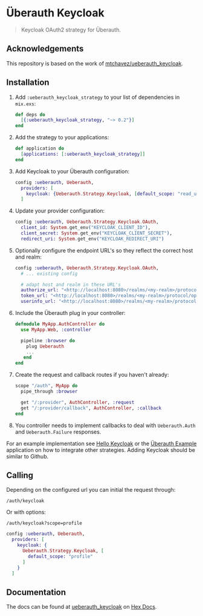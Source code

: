 # Überauth Keycloak

> Keycloak OAuth2 strategy for Überauth.

## Acknowledgements

This repository is based on the work of [mtchavez/ueberauth_keycloak](https://github.com/mtchavez/ueberauth_keycloak).

## Installation

1. Add `:ueberauth_keycloak_strategy` to your list of dependencies in `mix.exs`:

    ```elixir
    def deps do
      [{:ueberauth_keycloak_strategy, "~> 0.2"}]
    end
    ```

1. Add the strategy to your applications:

    ```elixir
    def application do
      [applications: [:ueberauth_keycloak_strategy]]
    end
    ```

1. Add Keycloak to your Überauth configuration:

    ```elixir
    config :ueberauth, Ueberauth,
      providers: [
        keycloak: {Ueberauth.Strategy.Keycloak, [default_scope: "read_user"]}
      ]
    ```

1.  Update your provider configuration:

    ```elixir
    config :ueberauth, Ueberauth.Strategy.Keycloak.OAuth,
      client_id: System.get_env("KEYCLOAK_CLIENT_ID"),
      client_secret: System.get_env("KEYCLOAK_CLIENT_SECRET"),
      redirect_uri: System.get_env("KEYCLOAK_REDIRECT_URI")
    ```
1.  Optionally configure the endpoint URL's so they reflect the correct host and realm:

    ```elixir
    config :ueberauth, Ueberauth.Strategy.Keycloak.OAuth,
      # ... existing config

      # adapt host and realm in these URL's
      authorize_url: "<http://localhost:8080>/realms/<my-realm>/protocol/openid-connect/auth",
      token_url: "<http://localhost:8080>/realms/<my-realm>/protocol/openid-connect/token",
      userinfo_url: "<http://localhost:8080>/realms/<my-realm>/protocol/openid-connect/userinfo"
    ```

1.  Include the Überauth plug in your controller:

    ```elixir
    defmodule MyApp.AuthController do
      use MyApp.Web, :controller

      pipeline :browser do
        plug Ueberauth
        ...
       end
    end
    ```

1.  Create the request and callback routes if you haven't already:

    ```elixir
    scope "/auth", MyApp do
      pipe_through :browser

      get "/:provider", AuthController, :request
      get "/:provider/callback", AuthController, :callback
    end
    ```

1. You controller needs to implement callbacks to deal with `Ueberauth.Auth` and `Ueberauth.Failure` responses.

For an example implementation see [Hello Keycloak](https://github.com/csokun/hello_keycloak) or the [Überauth Example][example-app] application
on how to integrate other strategies. Adding Keycloak should be similar to Github.

## Calling

Depending on the configured url you can initial the request through:

    /auth/keycloak

Or with options:

    /auth/keycloak?scope=profile


```elixir
config :ueberauth, Ueberauth,
  providers: [
    keycloak: {
      Ueberauth.Strategy.Keycloak, [
        default_scope: "profile"
      ]
    }
  ]
```

## Documentation

The docs can be found at [ueberauth_keycloak][package-docs] on [Hex Docs][hex-docs].

[example-app]: https://github.com/ueberauth/ueberauth_example
[hex-docs]: https://hexdocs.pm
[package-docs]: https://hexdocs.pm/ueberauth_keycloak_strategy
